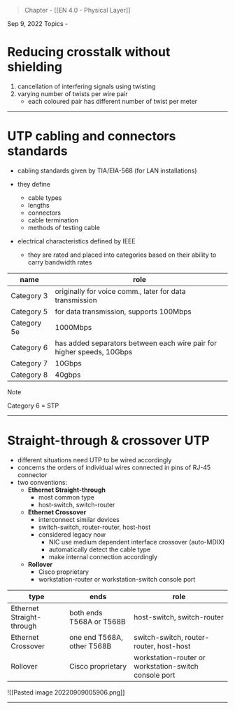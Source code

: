 >Chapter - [[EN 4.0 - Physical Layer]]

Sep 9, 2022
Topics - 

# Reducing crosstalk without shielding
1. cancellation of interfering signals using twisting
2. varying number of twists per wire pair
	- each coloured pair has different number of twist per meter

---
# UTP cabling and connectors standards
- cabling standards given by TIA/EIA-568 (for LAN installations)
- they define
	- cable types
	- lengths
	- connectors
	- cable termination
	- methods of testing cable

- electrical characteristics defined by IEEE
	- they are rated and placed into categories based on their ability to carry bandwidth rates

| name        | role                                                                  |
| ----------- | --------------------------------------------------------------------- |
| Category 3  | originally for voice comm., later for data transmission               |
| Category 5  | for data transmission, supports 100Mbps                               |
| Category 5e | 1000Mbps                                                              |
| Category 6  | has added separators between each wire pair for higher speeds, 10Gbps | 
| Category 7  | 10Gbps                                                                |
| Category 8  | 40gbps                                                                |

>[!NOTE]
>Category 6 = STP

---
# Straight-through & crossover UTP
- different situations need UTP to be wired accordingly
- concerns the orders of individual wires connected in pins of RJ-45 connector
- two conventions:
	- **Ethernet Straight-through**
		- most common type
		- host-switch, switch-router
	- **Ethernet Crossover**
		- interconnect similar devices
		- switch-switch, router-router, host-host
		- considered legacy now
			- NIC use medium dependent interface crossover (auto-MDIX)
			- automatically detect the cable type
			- make internal connection accordingly
	- **Rollover**
		- Cisco proprietary
		- workstation-router or workstation-switch console port

| type                      | ends                       | role                                                  |
| ------------------------- | -------------------------- | ----------------------------------------------------- |
| Ethernet Straight-through | both ends T568A or T568B   | host-switch, switch-router                            |
| Ethernet Crossover        | one end T568A, other T568B | switch-switch, router-router, host-host               |
| Rollover                  | Cisco proprietary          | workstation-router or workstation-switch console port |

![[Pasted image 20220909005906.png]]

---
